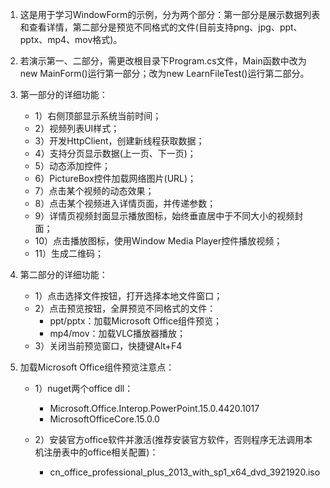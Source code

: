 1. 这是用于学习WindowForm的示例，分为两个部分：第一部分是展示数据列表和查看详情，第二部分是预览不同格式的文件(目前支持png、jpg、ppt、pptx、mp4、mov格式)。

   

2. 若演示第一、二部分，需更改根目录下Program.cs文件，Main函数中改为new MainForm()运行第一部分；改为new LearnFileTest()运行第二部分。

   

3. 第一部分的详细功能：
   * 1）右侧顶部显示系统当前时间；
   * 2）视频列表UI样式；
   * 3）开发HttpClient，创建新线程获取数据；
   * 4）支持分页显示数据(上一页、下一页)；
   * 5）动态添加控件；
   * 6）PictureBox控件加载网络图片(URL)；
   * 7）点击某个视频的动态效果；
   * 8）点击某个视频进入详情页面，并传递参数；
   * 9）详情页视频封面显示播放图标，始终垂直居中于不同大小的视频封面；
   * 10）点击播放图标，使用Window Media Player控件播放视频；
   * 11）生成二维码；



4. 第二部分的详细功能：
   * 1）点击选择文件按钮，打开选择本地文件窗口；
   * 2）点击预览按钮，全屏预览不同格式的文件：
      * ppt/pptx：加载Microsoft Office组件预览；
      * mp4/mov：加载VLC播放器播放；
   * 3）关闭当前预览窗口，快捷键Alt+F4



5. 加载Microsoft Office组件预览注意点：

   * 1）nuget两个office dll：
      * Microsoft.Office.Interop.PowerPoint.15.0.4420.1017
      * MicrosoftOfficeCore.15.0.0

   * 2）安装官方office软件并激活(推荐安装官方软件，否则程序无法调用本机注册表中的office相关配置)：
     * cn_office_professional_plus_2013_with_sp1_x64_dvd_3921920.iso


